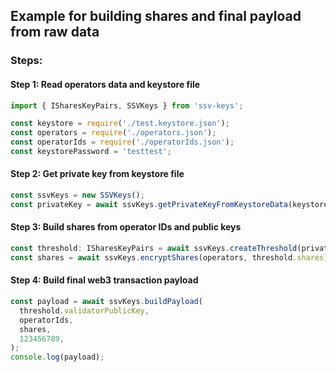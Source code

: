 ## Example for building shares and final payload from raw data

### Steps:

#### Step 1: Read operators data and keystore file

```javascript
import { ISharesKeyPairs, SSVKeys } from 'ssv-keys';

const keystore = require('./test.keystore.json');
const operators = require('./operators.json');
const operatorIds = require('./operatorIds.json');
const keystorePassword = 'testtest';
```

#### Step 2: Get private key from keystore file

```javascript
const ssvKeys = new SSVKeys();
const privateKey = await ssvKeys.getPrivateKeyFromKeystoreData(keystore, keystorePassword);
```

#### Step 3: Build shares from operator IDs and public keys

```javascript
const threshold: ISharesKeyPairs = await ssvKeys.createThreshold(privateKey, operatorIds);
const shares = await ssvKeys.encryptShares(operators, threshold.shares);
```

#### Step 4: Build final web3 transaction payload

```javascript
const payload = await ssvKeys.buildPayload(
  threshold.validatorPublicKey,
  operatorIds,
  shares,
  123456789,
);
console.log(payload);
```
